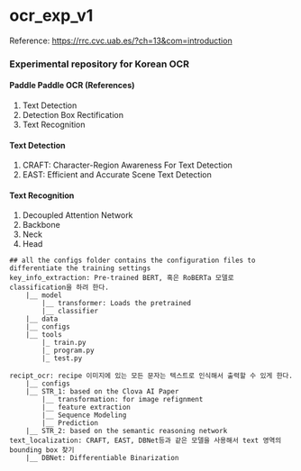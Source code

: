 # ocr_exp_v1
Reference: https://rrc.cvc.uab.es/?ch=13&com=introduction
### Experimental repository for Korean OCR 
#### Paddle Paddle OCR (References)
1. Text Detection
2. Detection Box Rectification
3. Text Recognition

#### Text Detection
1. CRAFT: Character-Region Awareness For Text Detection
2. EAST: Efficient and Accurate Scene Text Detection

#### Text Recognition
1. Decoupled Attention Network
2. Backbone
3. Neck
4. Head

```
## all the configs folder contains the configuration files to differentiate the training settings
key_info_extraction: Pre-trained BERT, 혹은 RoBERTa 모델로 classification을 하려 한다.
    |__ model
        |__ transformer: Loads the pretrained
        |__ classifier
    |__ data
    |__ configs
    |__ tools
        |_ train.py
        |_ program.py
        |_ test.py

recipt_ocr: recipe 이미지에 있는 모든 문자는 텍스트로 인식해서 출력할 수 있게 한다.
    |__ configs
    |__ STR_1: based on the Clova AI Paper
        |__ transformation: for image refignment
        |__ feature extraction
        |__ Sequence Modeling
        |__ Prediction
    |__ STR_2: based on the semantic reasoning network
text_localization: CRAFT, EAST, DBNet등과 같은 모델을 사용해서 text 영역의 bounding box 찾기
    |__ DBNet: Differentiable Binarization
```